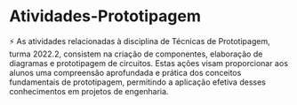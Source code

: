 # Atividades-Prototipagem

⚡ As atividades relacionadas à disciplina de Técnicas de Prototipagem, turma 2022.2, consistem na criação de componentes, elaboração de diagramas e prototipagem de circuitos. Estas ações visam proporcionar aos alunos uma compreensão aprofundada e prática dos conceitos fundamentais de prototipagem, permitindo a aplicação efetiva desses conhecimentos em projetos de engenharia.
